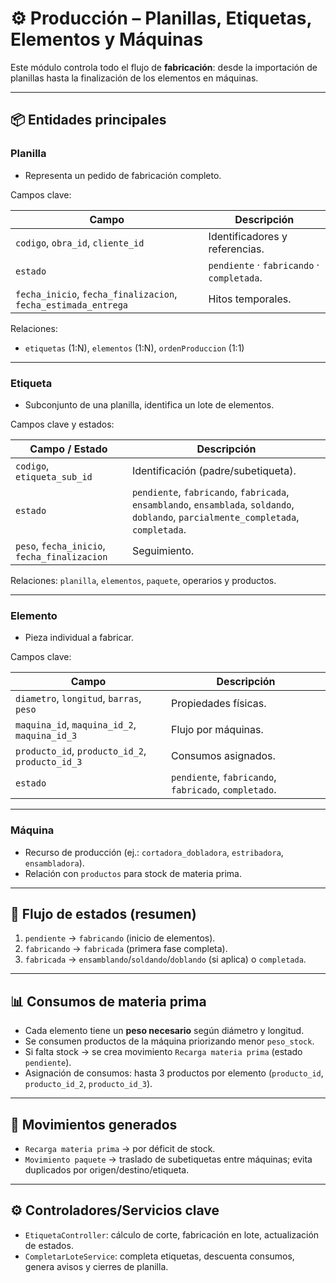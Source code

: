 # ⚙️ Producción – Planillas, Etiquetas, Elementos y Máquinas

Este módulo controla todo el flujo de **fabricación**: desde la importación de planillas hasta la finalización de los elementos en máquinas.

---

## 📦 Entidades principales

### Planilla

-   Representa un pedido de fabricación completo.

Campos clave:

| Campo                                                          | Descripción                                |
| -------------------------------------------------------------- | ------------------------------------------ |
| `codigo`, `obra_id`, `cliente_id`                              | Identificadores y referencias.             |
| `estado`                                                       | `pendiente` · `fabricando` · `completada`. |
| `fecha_inicio`, `fecha_finalizacion`, `fecha_estimada_entrega` | Hitos temporales.                          |

Relaciones:

-   `etiquetas` (1:N), `elementos` (1:N), `ordenProduccion` (1:1)

---

### Etiqueta

-   Subconjunto de una planilla, identifica un lote de elementos.

Campos clave y estados:

| Campo / Estado                               | Descripción                                                                                                                           |
| -------------------------------------------- | ------------------------------------------------------------------------------------------------------------------------------------- |
| `codigo`, `etiqueta_sub_id`                  | Identificación (padre/subetiqueta).                                                                                                   |
| `estado`                                     | `pendiente`, `fabricando`, `fabricada`, `ensamblando`, `ensamblada`, `soldando`, `doblando`, `parcialmente_completada`, `completada`. |
| `peso`, `fecha_inicio`, `fecha_finalizacion` | Seguimiento.                                                                                                                          |

Relaciones: `planilla`, `elementos`, `paquete`, operarios y productos.

---

### Elemento

-   Pieza individual a fabricar.

Campos clave:

| Campo                                           | Descripción                                           |
| ----------------------------------------------- | ----------------------------------------------------- |
| `diametro`, `longitud`, `barras`, `peso`        | Propiedades físicas.                                  |
| `maquina_id`, `maquina_id_2`, `maquina_id_3`    | Flujo por máquinas.                                   |
| `producto_id`, `producto_id_2`, `producto_id_3` | Consumos asignados.                                   |
| `estado`                                        | `pendiente`, `fabricando`, `fabricado`, `completado`. |

---

### Máquina

-   Recurso de producción (ej.: `cortadora_dobladora`, `estribadora`, `ensambladora`).
-   Relación con `productos` para stock de materia prima.

---

## 🔄 Flujo de estados (resumen)

1. `pendiente` → `fabricando` (inicio de elementos).
2. `fabricando` → `fabricada` (primera fase completa).
3. `fabricada` → `ensamblando`/`soldando`/`doblando` (si aplica) o `completada`.

---

## 📊 Consumos de materia prima

-   Cada elemento tiene un **peso necesario** según diámetro y longitud.
-   Se consumen productos de la máquina priorizando menor `peso_stock`.
-   Si falta stock → se crea movimiento `Recarga materia prima` (estado `pendiente`).
-   Asignación de consumos: hasta 3 productos por elemento (`producto_id`, `producto_id_2`, `producto_id_3`).

---

## 🚚 Movimientos generados

-   `Recarga materia prima` → por déficit de stock.
-   `Movimiento paquete` → traslado de subetiquetas entre máquinas; evita duplicados por origen/destino/etiqueta.

---

## ⚙️ Controladores/Servicios clave

-   `EtiquetaController`: cálculo de corte, fabricación en lote, actualización de estados.
-   `CompletarLoteService`: completa etiquetas, descuenta consumos, genera avisos y cierres de planilla.
